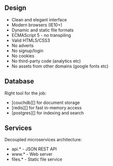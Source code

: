 ## Design

* Clean and elegant interface
* Modern browsers (IE10+)
* Dynamic and static file formats
* ECMAScript 5 - no transpiling
* Valid HTML5/CSS3
* No adverts
* No signup/login
* No cookies
* No third-party code (analytics etc)
* No assets from other domains (google fonts etc)

## Database

Right tool for the job:

* [couchdb][] for document storage
* [redis][] for fast in-memory access
* [postgres][] for indexing and search

## Services

Decoupled microservices architecture:

* api.* - JSON REST API
* www.* - Web server
* files.* - Static file service
